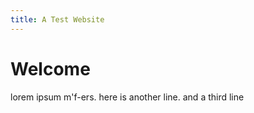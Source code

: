 ```yaml
---
title: A Test Website
---
```


# Welcome

lorem ipsum m'f-ers.
here is another line.
and a third line